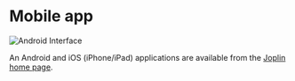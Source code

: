 # Mobile app
![Android Interface](https://user-images.githubusercontent.com/63901956/127650128-2e00a545-1973-45ed-8442-74f8fc39277e.png)

An Android and iOS (iPhone/iPad) applications are available from the [Joplin home page](https://joplinapp.org).
